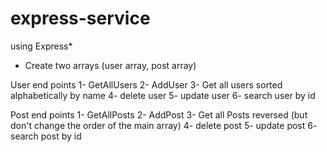 # express-service


using Express*
* Create two arrays (user array, post array)

User end points
1- GetAllUsers
2- AddUser
3- Get all users sorted alphabetically by name 
4- delete user
5- update user
6- search  user by id

Post end points
1- GetAllPosts
2- AddPost
3- Get all Posts reversed (but don't change the order of the main array)
4- delete post
5- update post
6- search  post by id
